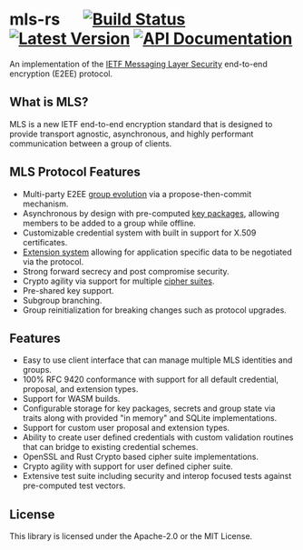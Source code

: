 # mls-rs &emsp; [![Build Status]][actions] [![Latest Version]][crates.io] [![API Documentation]][docs.rs]

[build status]: https://img.shields.io/github/checks-status/awslabs/mls-rs/main
[actions]: https://github.com/awslabs/mls-rs/actions?query=branch%3main
[latest version]: https://img.shields.io/crates/v/mls-rs.svg
[crates.io]: https://crates.io/crates/mls-rs
[api documentation]: https://docs.rs/mls-rs/badge.svg
[docs.rs]: https://docs.rs/mls-rs

<!-- cargo-sync-readme start -->

An implementation of the [IETF Messaging Layer Security](https://messaginglayersecurity.rocks)
end-to-end encryption (E2EE) protocol.

## What is MLS?

MLS is a new IETF end-to-end encryption standard that is designed to
provide transport agnostic, asynchronous, and highly performant
communication between a group of clients.

## MLS Protocol Features

- Multi-party E2EE [group evolution](https://www.rfc-editor.org/rfc/rfc9420.html#name-cryptographic-state-and-evo)
  via a propose-then-commit mechanism.
- Asynchronous by design with pre-computed [key packages](https://www.rfc-editor.org/rfc/rfc9420.html#name-key-packages),
  allowing members to be added to a group while offline.
- Customizable credential system with built in support for X.509 certificates.
- [Extension system](https://www.rfc-editor.org/rfc/rfc9420.html#name-extensions)
  allowing for application specific data to be negotiated via the protocol.
- Strong forward secrecy and post compromise security.
- Crypto agility via support for multiple [cipher suites](https://www.rfc-editor.org/rfc/rfc9420.html#name-cipher-suites).
- Pre-shared key support.
- Subgroup branching.
- Group reinitialization for breaking changes such as protocol upgrades.

## Features

- Easy to use client interface that can manage multiple MLS identities and groups.
- 100% RFC 9420 conformance with support for all default credential, proposal,
  and extension types.
- Support for WASM builds.
- Configurable storage for key packages, secrets and group state
  via traits along with provided "in memory" and SQLite implementations.
- Support for custom user proposal and extension types.
- Ability to create user defined credentials with custom validation
  routines that can bridge to existing credential schemes.
- OpenSSL and Rust Crypto based cipher suite implementations.
- Crypto agility with support for user defined cipher suite.
- Extensive test suite including security and interop focused tests against
  pre-computed test vectors.

<!-- cargo-sync-readme end -->

## License

This library is licensed under the Apache-2.0 or the MIT License.

